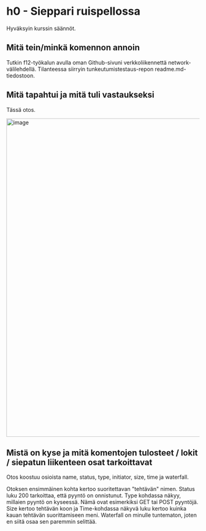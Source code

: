 # h0 - Sieppari ruispellossa

Hyväksyin kurssin säännöt.

## Mitä tein/minkä komennon annoin

Tutkin f12-työkalun avulla oman Github-sivuni verkkoliikennettä network-välilehdellä. Tilanteessa siirryin tunkeutumistestaus-repon readme.md-tiedostoon.

## Mitä tapahtui ja mitä tuli vastaukseksi

Tässä otos.

<img width="829" alt="image" src="https://github.com/annihuh/tunkeutumistestaus/assets/101214286/a740e0fe-4aee-462a-aa49-43a128718430">

## Mistä on kyse ja mitä komentojen tulosteet / lokit / siepatun liikenteen osat tarkoittavat

Otos koostuu osioista name, status, type, initiator, size, time ja waterfall. 

Otoksen ensimmäinen kohta kertoo suoritettavan "tehtävän" nimen.
Status luku 200 tarkoittaa, että pyyntö on onnistunut. 
Type kohdassa näkyy, millaien pyyntö on kyseessä. Nämä ovat esimerkiksi GET tai POST pyyntöjä.  
Size kertoo tehtävän koon ja Time-kohdassa näkyvä luku kertoo kuinka kauan tehtävän suorittamiseen meni.
Waterfall on minulle tuntematon, joten en siitä osaa sen paremmin selittää.
